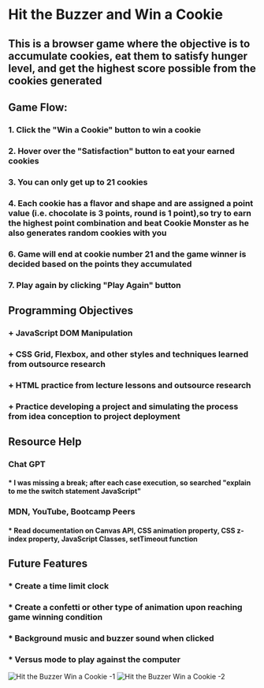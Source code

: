 # Hit the Buzzer and Win a Cookie
## This is a browser game where the objective is to accumulate cookies, eat them to satisfy hunger level, and get the highest score possible from the cookies generated
##   Game Flow: 
###    1. Click the "Win a Cookie" button to win a cookie
###    2. Hover over the "Satisfaction" button to eat your earned cookies
###    3. You can only get up to 21 cookies
###    4. Each cookie has a flavor and shape and are assigned a point value (i.e.      chocolate is 3 points, round is 1 point),so try to earn the highest point combination and beat Cookie Monster as he also generates random cookies with you
###    6. Game will end at cookie number 21 and the game winner is decided based on the points they accumulated
###    7. Play again by clicking "Play Again" button
##   Programming Objectives
###   + JavaScript DOM Manipulation
###   + CSS Grid, Flexbox, and other styles and techniques learned from outsource research
###   + HTML practice from lecture lessons and outsource research
###   + Practice developing a project and simulating the process from idea conception to project deployment
## Resource Help
### Chat GPT
#### * I was missing a break; after each case execution, so searched "explain to me the switch statement JavaScript"
### MDN, YouTube, Bootcamp Peers
#### * Read documentation on Canvas API, CSS animation property, CSS z-index property, JavaScript Classes, setTimeout function
## Future Features
### * Create a time limit clock
### * Create a confetti or other type of animation upon reaching game winning condition
### * Background music and buzzer sound when clicked
### * Versus mode to play against the computer 

![Hit the Buzzer Win a Cookie -1](https://github.com/chrisjimenez10/hit-the-buzzer-win-a-cookie-game/assets/151977901/6e353ba3-7523-47f7-9bb9-36a5c369f61d)
![Hit the Buzzer Win a Cookie -2](https://github.com/chrisjimenez10/hit-the-buzzer-win-a-cookie-game/assets/151977901/fc609070-2ffe-4459-ba32-7cdd9dc38e06)


